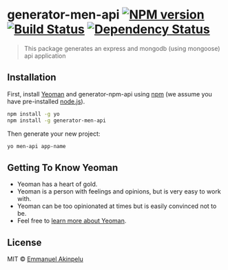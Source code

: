 # generator-men-api [![NPM version][npm-image]][npm-url] [![Build Status][travis-image]][travis-url] [![Dependency Status][daviddm-image]][daviddm-url]
> This package generates an express and mongodb (using mongoose) api application

## Installation

First, install [Yeoman](http://yeoman.io) and generator-npm-api using [npm](https://www.npmjs.com/) (we assume you have pre-installed [node.js](https://nodejs.org/)).

```bash
npm install -g yo
npm install -g generator-men-api
```

Then generate your new project:

```bash
yo men-api app-name
```

## Getting To Know Yeoman

 * Yeoman has a heart of gold.
 * Yeoman is a person with feelings and opinions, but is very easy to work with.
 * Yeoman can be too opinionated at times but is easily convinced not to be.
 * Feel free to [learn more about Yeoman](http://yeoman.io/).

## License

MIT © [Emmanuel Akinpelu]()


[npm-image]: https://badge.fury.io/js/generator-men-api.svg
[npm-url]: https://npmjs.org/package/generator-men-api
[travis-image]: https://travis-ci.org/hemor/generator-men-api.svg?branch=master
[travis-url]: https://travis-ci.org/hemor/generator-men-api
[daviddm-image]: https://david-dm.org/hemor/generator-men-api.svg?theme=shields.io
[daviddm-url]: https://david-dm.org/hemor/generator-men-api
